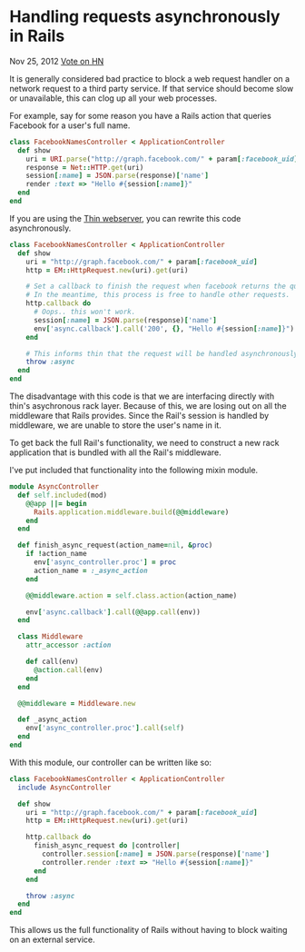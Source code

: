 # Handling requests asynchronously in Rails

<time datetime="2012-11-25" pubdate>Nov 25, 2012</time>
<a href="http://news.ycombinator.com/submit" class="hn-share-button">Vote on HN</a>

It is generally considered bad practice to block a web request handler on a
network request to a third party service. If that service should become slow or
unavailable, this can clog up all your web processes.

For example, say for some reason you have a Rails action that queries Facebook
for a user's full name.

```ruby
class FacebookNamesController < ApplicationController
  def show
    uri = URI.parse("http://graph.facebook.com/" + param[:facebook_uid])
    response = Net::HTTP.get(uri)
    session[:name] = JSON.parse(response)['name']
    render :text => "Hello #{session[:name]}"
  end
end
```

If you are using the [Thin webserver](http://code.macournoyer.com/thin/), you can rewrite this code asynchronously.

```ruby
class FacebookNamesController < ApplicationController
  def show
    uri = "http://graph.facebook.com/" + param[:facebook_uid]
    http = EM::HttpRequest.new(uri).get(uri)

    # Set a callback to finish the request when facebook returns the query.
    # In the meantime, this process is free to handle other requests.
    http.callback do
      # Oops.. this won't work.
      session[:name] = JSON.parse(response)['name']
      env['async.callback'].call('200', {}, "Hello #{session[:name]}")
    end

    # This informs thin that the request will be handled asynchronously
    throw :async
  end
end
```

The disadvantage with this code is that we are interfacing directly with thin's
asychronous rack layer. Because of this, we are losing out on all the middleware
that Rails provides. Since the Rail's session is handled by middleware, we are
unable to store the user's name in it.

To get back the full Rail's functionality, we need to construct a new
rack application that is bundled with all the Rail's middleware.

I've put included that functionality into the following mixin module.

```ruby
module AsyncController
  def self.included(mod)
    @@app ||= begin
      Rails.application.middleware.build(@@middleware)
    end
  end

  def finish_async_request(action_name=nil, &proc)
    if !action_name
      env['async_controller.proc'] = proc
      action_name = :_async_action
    end

    @@middleware.action = self.class.action(action_name)

    env['async.callback'].call(@@app.call(env))
  end

  class Middleware
    attr_accessor :action

    def call(env)
      @action.call(env)
    end
  end

  @@middleware = Middleware.new

  def _async_action
    env['async_controller.proc'].call(self)
  end
end
```

With this module, our controller can be written like so:

```ruby
class FacebookNamesController < ApplicationController
  include AsyncController

  def show
    uri = "http://graph.facebook.com/" + param[:facebook_uid]
    http = EM::HttpRequest.new(uri).get(uri)

    http.callback do
      finish_async_request do |controller|
        controller.session[:name] = JSON.parse(response)['name']
        controller.render :text => "Hello #{session[:name]}"
      end
    end

    throw :async
  end
end
```

This allows us the full functionality of Rails without having to block waiting
on an external service.
